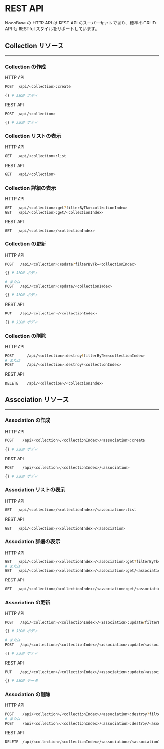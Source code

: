 # REST API

NocoBase の HTTP API は REST API のスーパーセットであり、標準の CRUD API も RESTful スタイルをサポートしています。

## Collection リソース

---

### Collection の作成

HTTP API

```bash
POST  /api/<collection>:create

{} # JSON ボディ
```

REST API

```bash
POST  /api/<collection>

{} # JSON ボディ
```

### Collection リストの表示

HTTP API

```bash
GET   /api/<collection>:list
```

REST API

```bash
GET   /api/<collection>
```

### Collection 詳細の表示

HTTP API

```bash
GET   /api/<collection>:get?filterByTk=<collectionIndex>
GET   /api/<collection>:get/<collectionIndex>
```

REST API

```bash
GET   /api/<collection>/<collectionIndex>
```

### Collection の更新

HTTP API

```bash
POST   /api/<collection>:update?filterByTk=<collectionIndex>

{} # JSON ボディ

# または
POST   /api/<collection>:update/<collectionIndex>

{} # JSON ボディ
```

REST API

```bash
PUT    /api/<collection>/<collectionIndex>

{} # JSON ボディ
```

### Collection の削除

HTTP API

```bash
POST      /api/<collection>:destroy?filterByTk=<collectionIndex>
# または
POST      /api/<collection>:destroy/<collectionIndex>
```

REST API

```bash
DELETE    /api/<collection>/<collectionIndex>
```

## Association リソース

---

### Association の作成

HTTP API

```bash
POST    /api/<collection>/<collectionIndex>/<association>:create

{} # JSON ボディ
```

REST API

```bash
POST    /api/<collection>/<collectionIndex>/<association>

{} # JSON ボディ
```

### Association リストの表示

HTTP API

```bash
GET   /api/<collection>/<collectionIndex>/<association>:list
```

REST API

```bash
GET   /api/<collection>/<collectionIndex>/<association>
```

### Association 詳細の表示

HTTP API

```bash
GET   /api/<collection>/<collectionIndex>/<association>:get?filterByTk=<associationIndex>
# または
GET   /api/<collection>/<collectionIndex>/<association>:get/<associationIndex>
```

REST API

```bash
GET   /api/<collection>/<collectionIndex>/<association>:get/<associationIndex>
```

### Association の更新

HTTP API

```bash
POST   /api/<collection>/<collectionIndex>/<association>:update?filterByTk=<associationIndex>

{} # JSON ボディ

# または
POST   /api/<collection>/<collectionIndex>/<association>:update/<associationIndex>

{} # JSON ボディ
```

REST API

```bash
PUT    /api/<collection>/<collectionIndex>/<association>:update/<associationIndex>

{} # JSON データ
```

### Association の削除

HTTP API

```bash
POST    /api/<collection>/<collectionIndex>/<association>:destroy?filterByTk=<associationIndex>
# または
POST    /api/<collection>/<collectionIndex>/<association>:destroy/<associationIndex>
```

REST API

```bash
DELETE  /api/<collection>/<collectionIndex>/<association>/<associationIndex>
```